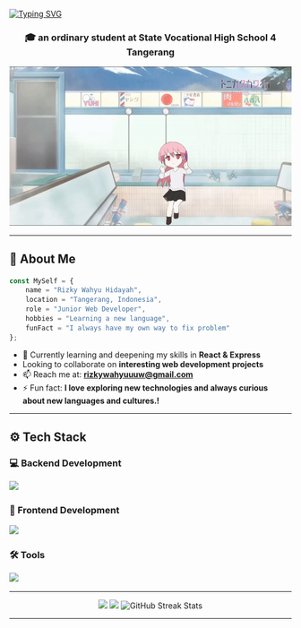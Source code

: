 [![Typing SVG](https://readme-typing-svg.demolab.com?font=Fira+Code&weight=700&pause=1000&color=F7F7F7&center=true&vCenter=true&width=435&lines=Hii+%F0%9F%91%8B%2C+I'm+Wahyu;I'm+new+in+programming+wolrd%F0%9F%8C%90;Nice+to+meet+you%F0%9F%94%A5%F0%9F%94%A5%F0%9F%94%A5)](https://git.io/typing-svg)

<h3 align='center'>🎓 an ordinary student at State Vocational High School 4 Tangerang</h3>

<div align='center'>
    <img src='assets/mygirl.gif'>
</div>

---
## 🚀 About Me

```javascript
const MySelf = {
    name = "Rizky Wahyu Hidayah",
    location = "Tangerang, Indonesia",
    role = "Junior Web Developer",
    hobbies = "Learning a new language",
    funFact = "I always have my own way to fix problem"
};
```

- 🎯 Currently learning and deepening my skills in **React & Express**
-  Looking to collaborate on **interesting web development projects**
- 📫 Reach me at: **rizkywahyuuuw@gmail.com**
- ⚡ Fun fact: **I love exploring new technologies and always curious about new languages and cultures.!**

---
## ⚙️ Tech Stack
### 💻 Backend Development
<div align="left">
  <img src="https://skillicons.dev/icons?i=php,laravel,nodejs,express,mysql"/>
</div>

### 🎨 Frontend Development
<div>
    <img src="https://skillicons.dev/icons?i=html,css,js,react,tailwind,bootstrap">
</div>

### 🛠️ Tools
<div>
    <img src="https://skillicons.dev/icons?i=git,gitlab,github,postman,vscode,figma">
</div>

---

<div align='center'>
<img height="180em" src="https://github-readme-stats.vercel.app/api?username=wahyuu-28&show_icons=true&theme=neon&count_private=true&hide_border=true"/>

<img height="180em" src="https://github-readme-stats.vercel.app/api/top-langs/?username=wahyuu-28&layout=compact&langs_count=8&theme=neon&hide_border=true"/>

<img src="https://streak-stats.demolab.com/?user=wahyuu-28&theme=blue-green&hide_border=true" alt="GitHub Streak Stats" />
</div>

---

